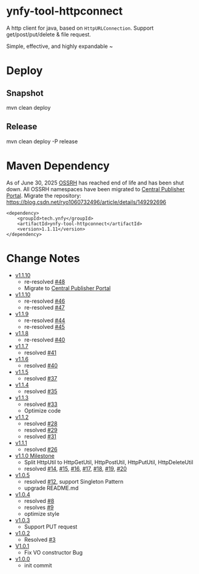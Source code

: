 # ynfy-tool-httpconnect

A http client for java, based on `HttpURLConnection`. Support get/post/put/delete & file request.

Simple, effective, and highly expandable ~

# Deploy
## Snapshot
mvn clean deploy

## Release
mvn clean deploy -P release

# Maven Dependency
As of June 30, 2025 [OSSRH](https://s01.oss.sonatype.org/) has reached end of life and has been shut down. 
All OSSRH namespaces have been migrated to [Central Publisher Portal](https://central.sonatype.com/).
Migrate the repository: https://blog.csdn.net/ryo1060732496/article/details/149292696
```
<dependency>
    <groupId>tech.ynfy</groupId>
    <artifactId>ynfy-tool-httpconnect</artifactId>
    <version>1.1.11</version>
</dependency>
```

# Change Notes
+ [v1.1.10](https://github.com/ynfy-tech/ynfy-tool-httpconnect/releases/tag/v1.1.11)
  + re-resolved [#48](https://github.com/ynfy-tech/ynfy-tool-httpconnect/issues/48)
  + Migrate to [Central Publisher Portal](https://central.sonatype.com/)
+ [v1.1.10](https://github.com/ynfy-tech/ynfy-tool-httpconnect/releases/tag/v1.1.10)
  + re-resolved [#46](https://github.com/ynfy-tech/ynfy-tool-httpconnect/issues/46)
  + re-resolved [#47](https://github.com/ynfy-tech/ynfy-tool-httpconnect/issues/47)
+ [v1.1.9](https://github.com/ynfy-tech/ynfy-tool-httpconnect/releases/tag/v1.1.9)
  + re-resolved [#44](https://github.com/ynfy-tech/ynfy-tool-httpconnect/issues/44)
  + re-resolved [#45](https://github.com/ynfy-tech/ynfy-tool-httpconnect/issues/45)
+ [v1.1.8](https://github.com/ynfy-tech/ynfy-tool-httpconnect/releases/tag/v1.1.8)
  + re-resolved [#40](https://github.com/ynfy-tech/ynfy-tool-httpconnect/issues/40)
+ [v1.1.7](https://github.com/ynfy-tech/ynfy-tool-httpconnect/releases/tag/v1.1.7)
  + resolved [#41](https://github.com/ynfy-tech/ynfy-tool-httpconnect/issues/41)
+ [v1.1.6](https://github.com/ynfy-tech/ynfy-tool-httpconnect/releases/tag/v1.1.6)
  + resolved [#40](https://github.com/ynfy-tech/ynfy-tool-httpconnect/issues/40)
+ [v1.1.5](https://github.com/ynfy-tech/ynfy-tool-httpconnect/releases/tag/v1.1.5)
  + resolved [#37](https://github.com/ynfy-tech/ynfy-tool-httpconnect/issues/37)
+ [v1.1.4](https://github.com/ynfy-tech/ynfy-tool-httpconnect/releases/tag/v1.1.4)
    + resolved [#35](https://github.com/ynfy-tech/ynfy-tool-httpconnect/issues/35)
+ [v1.1.3](https://github.com/ynfy-tech/ynfy-tool-httpconnect/releases/tag/v1.1.3)
    + resolved [#33](https://github.com/ynfy-tech/ynfy-tool-httpconnect/issues/33)
    + Optimize code
+ [v1.1.2](https://github.com/ynfy-tech/ynfy-tool-httpconnect/releases/tag/v1.1.2)
    + resolved [#28](https://github.com/ynfy-tech/ynfy-tool-httpconnect/issues/28)
    + resolved [#29](https://github.com/ynfy-tech/ynfy-tool-httpconnect/issues/29)
    + resolved [#31](https://github.com/ynfy-tech/ynfy-tool-httpconnect/issues/31)
+ [v1.1.1](https://github.com/ynfy-tech/ynfy-tool-httpconnect/releases/tag/v1.1.1)
    + resolved [#26](https://github.com/ynfy-tech/ynfy-tool-httpconnect/issues/26)
+ [v1.1.0 Milestone](https://github.com/ynfy-tech/ynfy-tool-httpconnect/releases/tag/v1.1.0)
    + Split HttpUtil to HttpGetUtil, HttpPostUtil, HttpPutUtil, HttpDeleteUtil
    + resolved [#14](https://github.com/ynfy-tech/ynfy-tool-httpconnect/issues/14), [#15](https://github.com/ynfy-tech/ynfy-tool-httpconnect/issues/15), [#16](https://github.com/ynfy-tech/ynfy-tool-httpconnect/issues/16), [#17](https://github.com/ynfy-tech/ynfy-tool-httpconnect/issues/17), [#18](https://github.com/ynfy-tech/ynfy-tool-httpconnect/issues/18), [#19](https://github.com/ynfy-tech/ynfy-tool-httpconnect/issues/19), [#20](https://github.com/ynfy-tech/ynfy-tool-httpconnect/issues/20)
+ [v1.0.5](https://github.com/ynfy-tech/ynfy-tool-httpconnect/releases/tag/v1.0.5)
    + resolved [#12](https://github.com/ynfy-tech/ynfy-tool-httpconnect/issues/12), support Singleton Pattern
    + upgrade README.md
+ [v1.0.4](https://github.com/ynfy-tech/ynfy-tool-httpconnect/releases/tag/v1.0.4)
    + resolved [#8](https://github.com/ynfy-tech/ynfy-tool-httpconnect/issues/8)
    + resolves [#9](https://github.com/ynfy-tech/ynfy-tool-httpconnect/issues/9)
    + optimize style
+ [v1.0.3](https://github.com/ynfy-tech/ynfy-tool-httpconnect/releases/tag/v1.0.3)
    + Support PUT request
+ [v1.0.2](https://github.com/ynfy-tech/ynfy-tool-httpconnect/releases/tag/V1.0.2)
    + Resolved [#3](https://github.com/ynfy-tech/ynfy-tool-httpconnect/issues/3)
+ [V1.0.1](https://github.com/ynfy-tech/ynfy-tool-httpconnect/releases/tag/V1.0.1)
    - Fix VO constructor Bug
+ [v1.0.0](https://github.com/ynfy-tech/ynfy-tool-httpconnect/releases/tag/v1.0.0)
    + init commit






